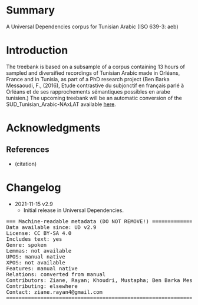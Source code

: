 # Summary

A Universal Dependencies corpus for Tunisian Arabic (ISO 639-3:	aeb)


# Introduction

The treebank is based on a subsample of a corpus containing 13 hours of sampled and diversified recordings of Tunisian Arabic made in Orléans, France and in Tunisia, as part of a PhD research project (Ben Barka Messaoudi, F., (2016), Etude contrastive du subjonctif en français parlé à Orléans et de ses rapprochements sémantiques possibles en arabe tunisien.)
The upcoming treebank will be an automatic conversion of the SUD_Tunisian_Arabic-NAxLAT available [here](https://github.com/surfacesyntacticud).


# Acknowledgments



## References

* (citation)


# Changelog

* 2021-11-15 v2.9
  * Initial release in Universal Dependencies.


<pre>
=== Machine-readable metadata (DO NOT REMOVE!) ================================
Data available since: UD v2.9
License: CC BY-SA 4.0
Includes text: yes
Genre: spoken
Lemmas: not available
UPOS: manual native
XPOS: not available
Features: manual native
Relations: converted from manual
Contributors: Ziane, Rayan; Khoudri, Mustapha; Ben Barka Messaoudi, Fatma
Contributing: elsewhere
Contact: ziane.rayan4@gmail.com
===============================================================================
</pre>
